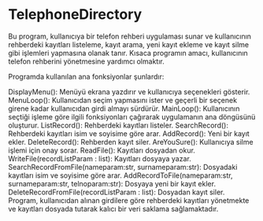 # TelephoneDirectory

Bu program, kullanıcıya bir telefon rehberi uygulaması sunar ve kullanıcının rehberdeki kayıtları listeleme, kayıt arama, yeni kayıt ekleme ve kayıt silme gibi işlemleri yapmasına olanak tanır. Kısaca programın amacı, kullanıcının telefon rehberini yönetmesine yardımcı olmaktır.

Programda kullanılan ana fonksiyonlar şunlardır:

DisplayMenu(): Menüyü ekrana yazdırır ve kullanıcıya seçenekleri gösterir.
MenuLoop(): Kullanıcıdan seçim yapmasını ister ve geçerli bir seçenek girene kadar kullanıcıdan girdi almayı sürdürür.
MainLoop(): Kullanıcının seçtiği işleme göre ilgili fonksiyonları çağırarak uygulamanın ana döngüsünü oluşturur.
ListRecord(): Rehberdeki kayıtları listeler.
SearchRecord(): Rehberdeki kayıtları isim ve soyisime göre arar.
AddRecord(): Yeni bir kayıt ekler.
DeleteRecord(): Rehberden kayıt siler.
AreYouSure(): Kullanıcıya silme işlemi için onay sorar.
ReadFile(): Kayıtları dosyadan okur.
WriteFile(recordListParam : list): Kayıtları dosyaya yazar.
SearchRecordFromFile(nameparam:str, surnameparam:str): Dosyadaki kayıtları isim ve soyisime göre arar.
AddRecordToFile(nameparam:str, surnameparam:str, telnoparam:str): Dosyaya yeni bir kayıt ekler.
DeleteRecordFromFile(recordListParam : list): Dosyadan kayıt siler.
Program, kullanıcıdan alınan girdilere göre rehberdeki kayıtları yönetmekte ve kayıtları dosyada tutarak kalıcı bir veri saklama sağlamaktadır.
